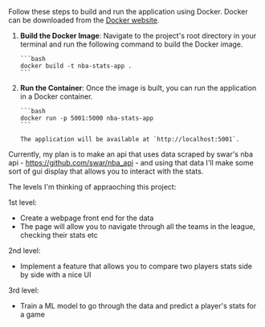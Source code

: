 Follow these steps to build and run the application using Docker. Docker can be downloaded from the [Docker website](https://www.docker.com).

1.  **Build the Docker Image**:
        Navigate to the project's root directory in your terminal and run the following command to build the Docker image.

        ```bash
        docker build -t nba-stats-app .
        ```

2.  **Run the Container**:
        Once the image is built, you can run the application in a Docker container.

        ```bash
        docker run -p 5001:5000 nba-stats-app
        ```

        The application will be available at `http://localhost:5001`.

Currently, my plan is to make an api that uses data scraped by swar's nba api - https://github.com/swar/nba_api - and using that data I'll make some sort of gui display that allows you to interact with the stats.

The levels I'm thinking of appraoching this project:

1st level:
- Create a webpage front end for the data
- The page will allow you to navigate through all the teams in the league, checking their stats etc

2nd level:
- Implement a feature that allows you to compare two players stats side by side with a nice UI

3rd level:
- Train a ML model to go through the data and predict a player's stats for a game